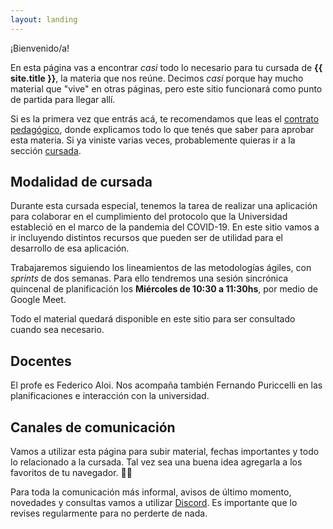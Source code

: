 ```yaml
---
layout: landing
---
```


¡Bienvenido/a!

En esta página vas a encontrar _casi_ todo lo necesario para tu cursada de **{{ site.title }}**, la materia que nos reúne. Decimos _casi_ porque hay mucho material que "vive" en otras páginas, pero este sitio funcionará como punto de partida para llegar allí.

Si es la primera vez que entrás acá, te recomendamos que leas el [contrato pedagógico](/contrato-pedagogico), donde explicamos todo lo que tenés que saber para aprobar esta materia. Si ya viniste varias veces, probablemente quieras ir a la sección [cursada](/cursada).

## Modalidad de cursada

Durante esta cursada especial, tenemos la tarea de realizar una aplicación para colaborar en el cumplimiento del protocolo que la Universidad estableció en el marco de la pandemia del COVID-19. En este sitio vamos a ir incluyendo distintos recursos que pueden ser de utilidad para el desarrollo de esa aplicación.

Trabajaremos siguiendo los lineamientos de las metodologías ágiles, con _sprints_ de dos semanas. Para ello tendremos una sesión sincrónica quincenal de planificación los **Miércoles de 10:30 a 11:30hs**, por medio de Google Meet.

Todo el material quedará disponible en este sitio para ser consultado cuando sea necesario.

## Docentes

El profe es Federico Aloi. Nos acompaña también Fernando Puriccelli en las planificaciones e interacción con la universidad.

## Canales de comunicación

Vamos a utilizar esta página para subir material, fechas importantes y todo lo relacionado a la cursada. Tal vez sea una buena idea agregarla a los favoritos de tu navegador. :link::globe_with_meridians:

Para toda la comunicación más informal, avisos de último momento, novedades y consultas vamos a utilizar [Discord](https://discord.gg/n4g5wH5). Es importante que lo revises regularmente para no perderte de nada.
